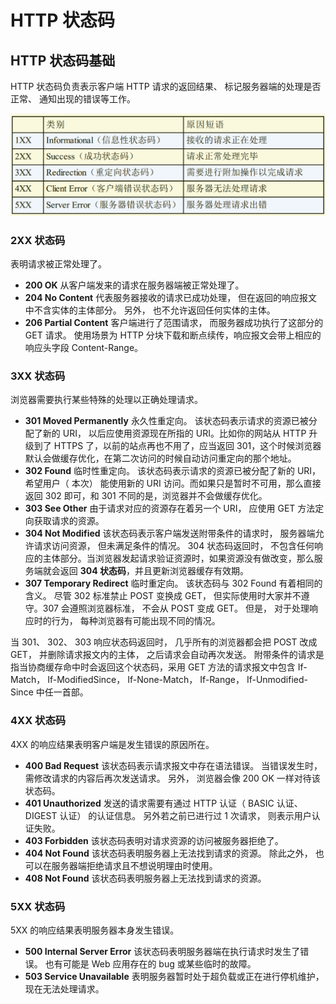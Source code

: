 # HTTP 状态码

## HTTP 状态码基础

HTTP 状态码负责表示客户端 HTTP 请求的返回结果、 标记服务器端的处理是否正常、 通知出现的错误等工作。

![web](../assets/http5.png)

### 2XX 状态码

表明请求被正常处理了。

- **200 OK** 从客户端发来的请求在服务器端被正常处理了。
- **204 No Content** 代表服务器接收的请求已成功处理， 但在返回的响应报文中不含实体的主体部分。 另外， 也不允许返回任何实体的主体。
- **206 Partial Content** 客户端进行了范围请求， 而服务器成功执行了这部分的 GET 请求。 使用场景为 HTTP 分块下载和断点续传，响应报文会带上相应的响应头字段 Content-Range。

### 3XX 状态码

浏览器需要执行某些特殊的处理以正确处理请求。

- **301 Moved Permanently** 永久性重定向。 该状态码表示请求的资源已被分配了新的 URI， 以后应使用资源现在所指的 URI。比如你的网站从 HTTP 升级到了 HTTPS 了，以前的站点再也不用了，应当返回 301，这个时候浏览器默认会做缓存优化，在第二次访问的时候自动访问重定向的那个地址。
- **302 Found** 临时性重定向。 该状态码表示请求的资源已被分配了新的 URI， 希望用户（ 本次） 能使用新的 URI 访问。而如果只是暂时不可用，那么直接返回 302 即可，和 301 不同的是，浏览器并不会做缓存优化。
- **303 See Other** 由于请求对应的资源存在着另一个 URI， 应使用 GET 方法定向获取请求的资源。
- **304 Not Modified** 该状态码表示客户端发送附带条件的请求时， 服务器端允许请求访问资源， 但未满足条件的情况。 304 状态码返回时， 不包含任何响应的主体部分。当浏览器发起请求验证资源时，如果资源没有做改变，那么服务端就会返回 **304 状态码**，并且更新浏览器缓存有效期。
- **307 Temporary Redirect** 临时重定向。 该状态码与 302 Found 有着相同的含义。 尽管 302 标准禁止 POST 变换成 GET， 但实际使用时大家并不遵守。307 会遵照浏览器标准， 不会从 POST 变成 GET。 但是， 对于处理响应时的行为， 每种浏览器有可能出现不同的情况。

当 301、 302、 303 响应状态码返回时， 几乎所有的浏览器都会把 POST 改成 GET， 并删除请求报文内的主体， 之后请求会自动再次发送。
附带条件的请求是指当协商缓存命中时会返回这个状态码，采用 GET 方法的请求报文中包含 If-Match， If-ModifiedSince， If-None-Match， If-Range， If-Unmodified-Since 中任一首部。

### 4XX 状态码

4XX 的响应结果表明客户端是发生错误的原因所在。

- **400 Bad Request** 该状态码表示请求报文中存在语法错误。 当错误发生时， 需修改请求的内容后再次发送请求。 另外， 浏览器会像 200 OK 一样对待该状态码。
- **401 Unauthorized** 发送的请求需要有通过 HTTP 认证（ BASIC 认证、DIGEST 认证） 的认证信息。 另外若之前已进行过 1 次请求， 则表示用户认证失败。
- **403 Forbidden** 该状态码表明对请求资源的访问被服务器拒绝了。
- **404 Not Found** 该状态码表明服务器上无法找到请求的资源。 除此之外， 也可以在服务器端拒绝请求且不想说明理由时使用。
- **408 Not Found** 该状态码表明服务器上无法找到请求的资源。

### 5XX 状态码

5XX 的响应结果表明服务器本身发生错误。

- **500 Internal Server Error** 该状态码表明服务器端在执行请求时发生了错误。 也有可能是 Web 应用存在的 bug 或某些临时的故障。
- **503 Service Unavailable** 表明服务器暂时处于超负载或正在进行停机维护， 现在无法处理请求。
